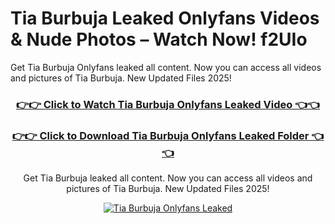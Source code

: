 # Tia Burbuja Leaked Onlyfans Videos & Nude Photos – Watch Now! f2UIo

Get Tia Burbuja Onlyfans leaked all content. Now you can access all videos and pictures of Tia Burbuja. New Updated Files 2025!  
<div align="center">
  
### [👉👉 Click to Watch Tia Burbuja Onlyfans Leaked Video 👈👈](https://links2leaks.com?utm_source=tiaburbuja&utm_medium=gitshort)  
### [👉👉 Click to Download Tia Burbuja Onlyfans Leaked Folder 👈👈](https://links2leaks.com?utm_source=tiaburbuja&utm_medium=gitshort)  

Get Tia Burbuja leaked all content. Now you can access all videos and pictures of Tia Burbuja. New Updated Files 2025!  

[![Tia Burbuja Onlyfans Leaked](https://i.ibb.co/93hzkbrt/l2l.gif)](https://links2leaks.com?utm_source=tiaburbuja&utm_medium=gitshort)  

</div>
